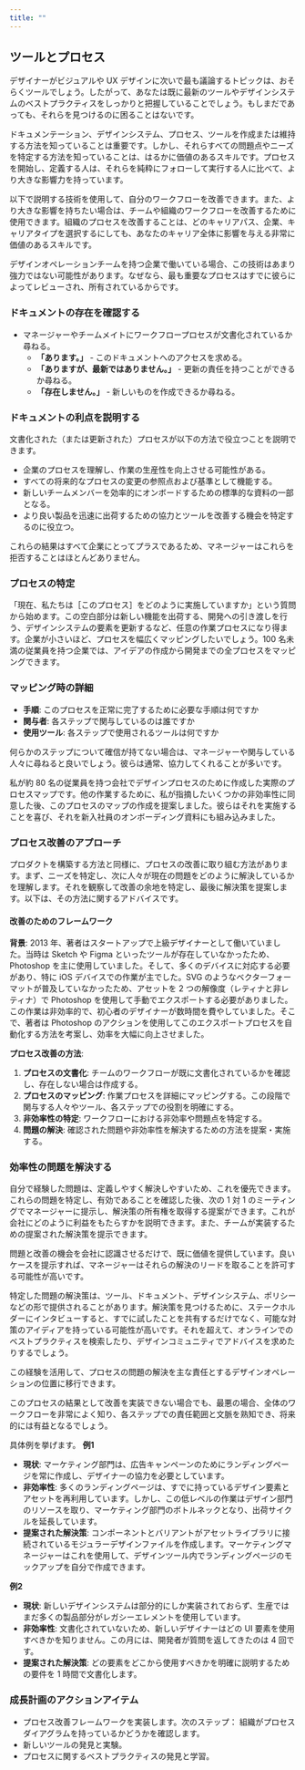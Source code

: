 ```yaml
---
title: ""
---
```

## ツールとプロセス
デザイナーがビジュアルや UX デザインに次いで最も議論するトピックは、おそらくツールでしょう。したがって、あなたは既に最新のツールやデザインシステムのベストプラクティスをしっかりと把握していることでしょう。もしまだであっても、それらを見つけるのに困ることはないです。

ドキュメンテーション、デザインシステム、プロセス、ツールを作成または維持する方法を知っていることは重要です。しかし、それらすべての問題点やニーズを特定する方法を知っていることは、はるかに価値のあるスキルです。プロセスを開始し、定義する人は、それらを純粋にフォローして実行する人に比べて、より大きな影響力を持っています。

以下で説明する技術を使用して、自分のワークフローを改善できます。また、より大きな影響を持ちたい場合は、チームや組織のワークフローを改善するために使用できます。組織のプロセスを改善することは、どのキャリアパス、企業、キャリアタイプを選択するにしても、あなたのキャリア全体に影響を与える非常に価値のあるスキルです。

デザインオペレーションチームを持つ企業で働いている場合、この技術はあまり強力ではない可能性があります。なぜなら、最も重要なプロセスはすでに彼らによってレビューされ、所有されているからです。

### ドキュメントの存在を確認する
- マネージャーやチームメイトにワークフロープロセスが文書化されているか尋ねる。
    - **「あります。」** - このドキュメントへのアクセスを求める。
    - **「ありますが、最新ではありません。」** - 更新の責任を持つことができるか尋ねる。
    - **「存在しません。」** - 新しいものを作成できるか尋ねる。

### ドキュメントの利点を説明する
文書化された（または更新された）プロセスが以下の方法で役立つことを説明できます。

- 企業のプロセスを理解し、作業の生産性を向上させる可能性がある。
- すべての将来的なプロセスの変更の参照点および基準として機能する。
- 新しいチームメンバーを効率的にオンボードするための標準的な資料の一部となる。
- より良い製品を迅速に出荷するための協力とツールを改善する機会を特定するのに役立つ。

これらの結果はすべて企業にとってプラスであるため、マネージャーはこれらを拒否することはほとんどありません。

### プロセスの特定
「現在、私たちは［このプロセス］をどのように実施していますか」という質問から始めます。この空白部分は新しい機能を出荷する、開発への引き渡しを行う、デザインシステムの要素を更新するなど、任意の作業プロセスになり得ます。企業が小さいほど、プロセスを幅広くマッピングしたいでしょう。100 名未満の従業員を持つ企業では、アイデアの作成から開発までの全プロセスをマッピングできます。

### マッピング時の詳細
- **手順**: このプロセスを正常に完了するために必要な手順は何ですか
- **関与者**: 各ステップで関与しているのは誰ですか
- **使用ツール**: 各ステップで使用されるツールは何ですか

何らかのステップについて確信が持てない場合は、マネージャーや関与している人々に尋ねると良いでしょう。彼らは通常、協力してくれることが多いです。

私が約 80 名の従業員を持つ会社でデザインプロセスのために作成した実際のプロセスマップです。他の作業するために、私が指摘したいくつかの非効率性に同意した後、このプロセスのマップの作成を提案しました。彼らはそれを実施することを喜び、それを新入社員のオンボーディング資料にも組み込みました。

### プロセス改善のアプローチ
プロダクトを構築する方法と同様に、プロセスの改善に取り組む方法があります。まず、ニーズを特定し、次に人々が現在の問題をどのように解決しているかを理解します。それを観察して改善の余地を特定し、最後に解決策を提案します。以下は、その方法に関するアドバイスです。

#### 改善のためのフレームワーク
**背景**:
2013 年、著者はスタートアップで上級デザイナーとして働いていました。当時は Sketch や Figma といったツールが存在していなかったため、Photoshop を主に使用していました。そして、多くのデバイスに対応する必要があり、特に iOS デバイスでの作業が主でした。SVG のようなベクターフォーマットが普及していなかったため、アセットを 2 つの解像度（レティナと非レティナ）で Photoshop を使用して手動でエクスポートする必要がありました。この作業は非効率的で、初心者のデザイナーが数時間を費やしていました。そこで、著者は Photoshop のアクションを使用してこのエクスポートプロセスを自動化する方法を考案し、効率を大幅に向上させました。

**プロセス改善の方法**:
1. **プロセスの文書化**: チームのワークフローが既に文書化されているかを確認し、存在しない場合は作成する。
2. **プロセスのマッピング**: 作業プロセスを詳細にマッピングする。この段階で関与する人々やツール、各ステップでの役割を明確にする。
3. **非効率性の特定**: ワークフローにおける非効率や問題点を特定する。
4. **問題の解決**: 確認された問題や非効率性を解決するための方法を提案・実施する。


### 効率性の問題を解決する
自分で経験した問題は、定義しやすく解決しやすいため、これを優先できます。これらの問題を特定し、有効であることを確認した後、次の 1 対 1 のミーティングでマネージャーに提示し、解決策の所有権を取得する提案ができます。これが会社にどのように利益をもたらすかを説明できます。また、チームが実装するための提案された解決策を提示できます。

問題と改善の機会を会社に認識させるだけで、既に価値を提供しています。良いケースを提示すれば、マネージャーはそれらの解決のリードを取ることを許可する可能性が高いです。

特定した問題の解決策は、ツール、ドキュメント、デザインシステム、ポリシーなどの形で提供されることがあります。解決策を見つけるために、ステークホルダーにインタビューすると、すでに試したことを共有するだけでなく、可能な対策のアイディアを持っている可能性が高いです。それを超えて、オンラインでのベストプラクティスを検索したり、デザインコミュニティでアドバイスを求めたりするでしょう。

この経験を活用して、プロセスの問題の解決を主な責任とするデザインオペレーションの位置に移行できます。

このプロセスの結果として改善を実装できない場合でも、最悪の場合、全体のワークフローを非常によく知り、各ステップでの責任範囲と文脈を熟知でき、将来的には有益となるでしょう。

具体例を挙げます。
**例1**
- **現状**: マーケティング部門は、広告キャンペーンのためにランディングページを常に作成し、デザイナーの協力を必要としています。
- **非効率性**: 多くのランディングページは、すでに持っているデザイン要素とアセットを再利用しています。しかし、この低レベルの作業はデザイン部門のリソースを取り、マーケティング部門のボトルネックとなり、出荷サイクルを延長しています。
- **提案された解決策**: コンポーネントとバリアントがアセットライブラリに接続されているモジュラーデザインファイルを作成します。マーケティングマネージャーはこれを使用して、デザインツール内でランディングページのモックアップを自分で作成できます。

**例2**
- **現状**: 新しいデザインシステムは部分的にしか実装されておらず、生産ではまだ多くの製品部分がレガシーエレメントを使用しています。
- **非効率性**: 文書化されていないため、新しいデザイナーはどの UI 要素を使用すべきかを知りません。この月には、開発者が質問を返してきたのは 4 回です。
- **提案された解決策**: どの要素をどこから使用すべきかを明確に説明するための要件を 1 時間で文書化します。

### 成長計画のアクションアイテム
- プロセス改善フレームワークを実装します。次のステップ： 組織がプロセスダイアグラムを持っているかどうかを確認します。
- 新しいツールの発見と実験。
- プロセスに関するベストプラクティスの発見と学習。